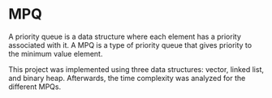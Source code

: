 # MPQ
A priority queue is a data structure where each element has a priority associated with it.
A MPQ is a type of priority queue that gives priority to the minimum value element.

This project was implemented using three data structures: vector, linked list, and binary heap. Afterwards, the time complexity was analyzed for the different MPQs.
